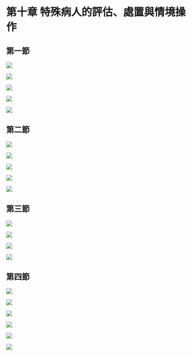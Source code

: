 # 第十章 特殊病人的評估、處置與情境操作

## 第一節

![](.gitbook/assets/227.jpg)

![](.gitbook/assets/228.jpg)

![](.gitbook/assets/229.jpg)

![](.gitbook/assets/230.jpg)

![](.gitbook/assets/231.jpg)

## 第二節

![](.gitbook/assets/232.jpg)

![](.gitbook/assets/233.jpg)

![](.gitbook/assets/234.jpg)

![](.gitbook/assets/235.jpg)

![](.gitbook/assets/236.jpg)

## 第三節

![](.gitbook/assets/237.jpg)

![](.gitbook/assets/238.jpg)

![](.gitbook/assets/239.jpg)

![](.gitbook/assets/240.jpg)

## 第四節

![](.gitbook/assets/241.jpg)

![](.gitbook/assets/242.jpg)

![](.gitbook/assets/243.jpg)

![](.gitbook/assets/244.jpg)

![](.gitbook/assets/245.jpg)

![](.gitbook/assets/246.jpg)

